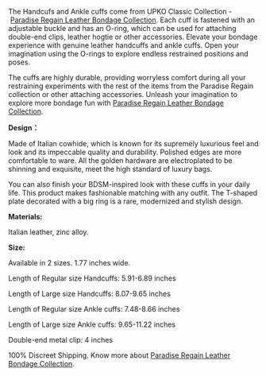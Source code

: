 The Handcufs and Ankle cuffs come from UPKO Classic Collection - [Paradise Regain Leather Bondage Collection](https://www.upkoofficialshop.com/collections/paradise-regain-leather-collection "upko leather bondage and restraints"). Each cuff is fastened with an adjustable buckle and has an O-ring, which can be used for attaching double-end clips, leather hogtie or other accessories. Elevate your bondage experience with genuine leather handcuffs and ankle cuffs. Open your imagination using the O-rings to explore endless restrained positions and poses.

The cuffs are highly durable, providing worryless comfort during all your restraining experiments with the rest of the items from the Paradise Regain collection or other attaching accessories. Unleash your imagination to explore more bondage fun with [Paradise Regain Leather Bondage Collection](https://www.upkoofficialshop.com/collections/paradise-regain-leather-collection).

  

**Design：**

Made of Italian cowhide, which is known for its supremely luxurious feel and look and its impeccable quality and durability. Polished edges are more comfortable to ware. All the golden hardware are electroplated to be shinning and exquisite, meet the high standard of luxury bags.

You can also finish your BDSM-inspired look with these cuffs in your daily life. This product makes fashionable matching with any outfit. The T-shaped plate decorated with a big ring is a rare, modernized and stylish design.

  

**Materials:**

Italian leather, zinc alloy.

  

**Size:**

Available in 2 sizes. 1.77 inches wide.

Length of Regular size Handcuffs: 5.91-6.89 inches

Length of Large size Handcuffs: 8.07-9.65 inches

Length of Regular size Ankle cuffs: 7.48-8.66 inches

Length of Large size Ankle cuffs: 9.65-11.22 inches

Double-end metal clip: 4 inches

  

100% Discreet Shipping. Know more about [Paradise Regain Leather Bondage Collection](https://www.upkoofficialshop.com/collections/paradise-regain-leather-collection).